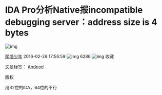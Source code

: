 # IDA Pro分析Native报incompatible debugging server：address size is 4 bytes

![img](https://gitee.com/wys-wys/picgo/raw/master/picgo/original.png)

[爬墙少年](https://blog.csdn.net/tjzhaomengyi) 2016-02-26 17:56:59 ![img](https://csdnimg.cn/release/blogv2/dist/pc/img/articleReadEyes.png) 6286 ![img](https://gitee.com/wys-wys/picgo/raw/master/picgo/tobarCollect.png) 收藏

文章标签： [Andriod](https://www.csdn.net/gather_26/MtTaEg0sNDMxMTAtYmxvZwO0O0OO0O0O.html)

版权

用32位的IDA，64位的不行

